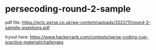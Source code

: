 # persecoding-round-2-sample

pdf file: https://pctc.perse.co.uk/wp-content/uploads/2022/11/round-2-sample-questions.pdf

tryout here: https://www.hackerrank.com/contests/perse-coding-cup-practice-material/challenges
